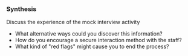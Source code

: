 ### Synthesis

Discuss the experience of the mock interview activity

  * What alternative ways could you discover this information?
  * How do you encourage a secure interaction method with the staff?
  * What kind of "red flags" might cause you to end the process?